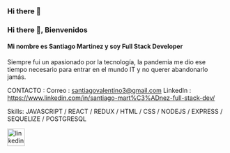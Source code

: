 ### Hi there 👋


### Hi there 👋, Bienvenidos
#### Mi nombre es Santiago Martinez y soy Full Stack Developer
Siempre fui un apasionado por la tecnología, la pandemia me dio ese tiempo necesario para
entrar en el mundo IT y no querer abandonarlo jamás.

CONTACTO : 
Correo : santiagovalentino3@gmail.com 
LinkedIn : https://www.linkedin.com/in/santiago-mart%C3%ADnez-full-stack-dev/ 
 

Skills: JAVASCRIPT / REACT / REDUX / HTML / CSS / NODEJS / EXPRESS / SEQUELIZE / POSTGRESQL


[<img src='https://cdn.jsdelivr.net/npm/simple-icons@3.0.1/icons/linkedin.svg' alt='linkedin' height='40'>](https://www.linkedin.com/in/https://www.linkedin.com/in/santiago-mart%C3%ADnez-full-stack-dev//)  

